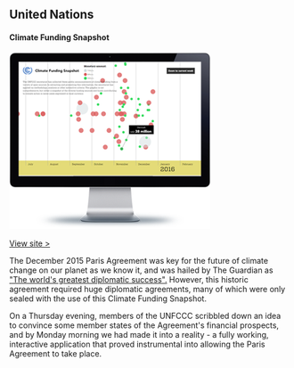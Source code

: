 
## United Nations
#### Climate Funding Snapshot

<div class="snapshot">

![Climate Funding Snapshot](/assets/portfolio/climateaction.png)

<a href="http://unfccc.int/climatefunding/" target="_blank">View site &gt;</a>

</div>

<div class="info">

The December 2015 Paris Agreement was key for the future of climate change on our planet as we know it, and was hailed by The Guardian as <a href="http://www.theguardian.com/environment/2015/dec/13/paris-climate-deal-cop-diplomacy-developing-united-nations" target="_blank">"The world's greatest diplomatic success".</a> However, this historic agreement required huge diplomatic agreements, many of which were only sealed with the use of this Climate Funding Snapshot.
				
On a Thursday evening, members of the UNFCCC scribbled down an idea to convince some member states of the Agreement's financial prospects, and by Monday morning we had made it into a reality - a fully working, interactive application that proved instrumental into allowing the Paris Agreement to take place.

</div>
